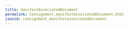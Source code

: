```yaml
---
title: manifestAssociatedDocument
permalink: Consignment.manifestAssociatedDocument.html
jsonid: consignment_manifestassociateddocument
---
```

